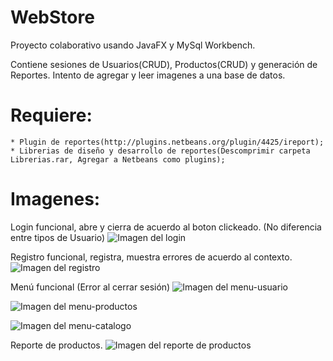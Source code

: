 # WebStore
Proyecto colaborativo usando JavaFX y MySql Workbench.

Contiene sesiones de Usuarios(CRUD), Productos(CRUD) y generación de Reportes.
Intento de agregar y leer imagenes a una base de datos.

# Requiere:
    * Plugin de reportes(http://plugins.netbeans.org/plugin/4425/ireport);
    * Librerias de diseño y desarrollo de reportes(Descomprimir carpeta Librerias.rar, Agregar a Netbeans como plugins);
    
# Imagenes: 
  Login funcional, abre y cierra de acuerdo al boton clickeado. (No diferencia entre tipos de Usuario)
  ![Imagen del login](https://github.com/Amonbe8080/WebStore/Screenshots/Login.png)    
  
  Registro funcional, registra, muestra errores de acuerdo al contexto.
   ![Imagen del registro](https://github.com/Amonbe8080/WebStore/Screenshots/Registro.png)    
   
  Menú funcional (Error al cerrar sesión)
  ![Imagen del menu-usuario](https://github.com/Amonbe8080/WebStore/Screenshots/Menu-Usuario.png)    
  
  ![Imagen del menu-productos](https://github.com/Amonbe8080/WebStore/Screenshots/Menu-Productos.png) 
   
  ![Imagen del menu-catalogo](https://github.com/Amonbe8080/WebStore/Screenshots/Menu-Catalogo.png) 
  
  Reporte de productos.
  ![Imagen del reporte de productos](https://github.com/Amonbe8080/WebStore/Screenshots/Reporte.png) 
  
  
  

